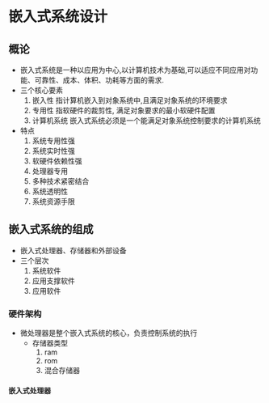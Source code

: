 # 嵌入式系统设计
## 概论
- 嵌入式系统是一种以应用为中心,以计算机技术为基础,可以适应不同应用对功能、可靠性、成本、体积、功耗等方面的需求.
- 三个核心要素
    1. 嵌入性
        指计算机嵌入到对象系统中,且满足对象系统的环境要求
    2. 专用性
        指软硬件的裁剪性, 满足对象要求的最小软硬件配置
    3. 计算机系统
        嵌入式系统必须是一个能满足对象系统控制要求的计算机系统
- 特点
    1. 系统专用性强
    2. 系统实时性强
    3. 软硬件依赖性强
    4. 处理器专用
    5. 多种技术紧密结合
    6. 系统透明性
    7. 系统资源手限


## 嵌入式系统的组成
- 嵌入式处理器、存储器和外部设备
- 三个层次
    1. 系统软件
    2. 应用支撑软件
    3. 应用软件
    
### 硬件架构
- 微处理器是整个嵌入式系统的核心，负责控制系统的执行
    - 存储器类型
        1. ram 
        2. rom 
        3. 混合存储器

#### 嵌入式处理器

